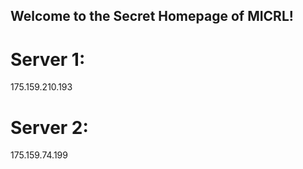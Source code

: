 ## Welcome to the Secret Homepage of MICRL!
# Server 1:
175.159.210.193
# Server 2:
175.159.74.199







